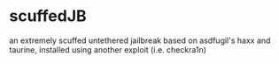 # scuffedJB
an extremely scuffed untethered jailbreak based on asdfugil's haxx and taurine, installed using another exploit (i.e. checkra1n)


